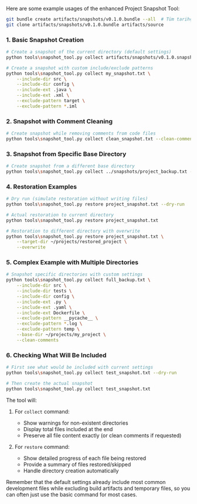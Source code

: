 Here are some example usages of the enhanced Project Snapshot Tool:

```bash
git bundle create artifacts/snapshots/v0.1.0.bundle --all  # Tüm tarihçeyi tek dosyada
git clone artifacts/snapshots/v0.1.0.bundle artifacts/source
```

### 1. Basic Snapshot Creation
```bash
# Create a snapshot of the current directory (default settings)
python tools\snapshot_tool.py collect artifacts/snapshots/v0.1.0.snapshot

# Create a snapshot with custom include/exclude patterns
python tools\snapshot_tool.py collect my_snapshot.txt \
    --include-dir src \
    --include-dir config \
    --include-ext .java \
    --include-ext .xml \
    --exclude-pattern target \
    --exclude-pattern *.iml
```

### 2. Snapshot with Comment Cleaning
```bash
# Create snapshot while removing comments from code files
python tools\snapshot_tool.py collect clean_snapshot.txt --clean-comments
```

### 3. Snapshot from Specific Base Directory
```bash
# Create snapshot from a different base directory
python tools\snapshot_tool.py collect ../snapshots/project_backup.txt --base-dir ~/projects/my_project
```

### 4. Restoration Examples
```bash
# Dry run (simulate restoration without writing files)
python tools\snapshot_tool.py restore project_snapshot.txt --dry-run

# Actual restoration to current directory
python tools\snapshot_tool.py restore project_snapshot.txt

# Restoration to different directory with overwrite
python tools\snapshot_tool.py restore project_snapshot.txt \
    --target-dir ~/projects/restored_project \
    --overwrite
```

### 5. Complex Example with Multiple Directories
```bash
# Snapshot specific directories with custom settings
python tools\snapshot_tool.py collect full_backup.txt \
    --include-dir src \
    --include-dir tests \
    --include-dir config \
    --include-ext .py \
    --include-ext .yaml \
    --include-ext Dockerfile \
    --exclude-pattern __pycache__ \
    --exclude-pattern *.log \
    --exclude-pattern temp \
    --base-dir ~/projects/my_project \
    --clean-comments
```

### 6. Checking What Will Be Included
```bash
# First see what would be included with current settings
python tools\snapshot_tool.py collect test_snapshot.txt --dry-run

# Then create the actual snapshot
python tools\snapshot_tool.py collect test_snapshot.txt
```

The tool will:
1. For `collect` command:
   - Show warnings for non-existent directories
   - Display total files included at the end
   - Preserve all file content exactly (or clean comments if requested)

2. For `restore` command:
   - Show detailed progress of each file being restored
   - Provide a summary of files restored/skipped
   - Handle directory creation automatically

Remember that the default settings already include most common development files while excluding build artifacts and temporary files, so you can often just use the basic command for most cases.